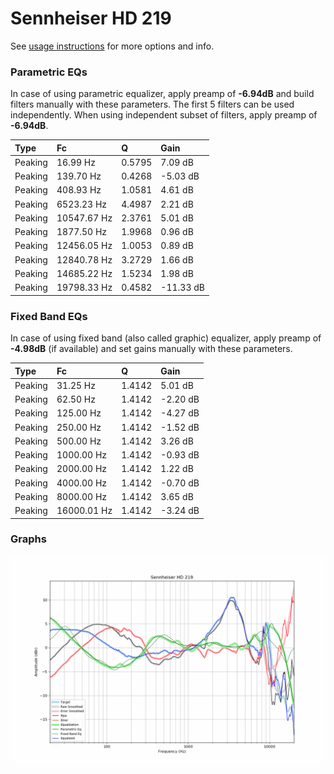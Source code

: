 # Sennheiser HD 219
See [usage instructions](https://github.com/jaakkopasanen/AutoEq#usage) for more options and info.

### Parametric EQs
In case of using parametric equalizer, apply preamp of **-6.94dB** and build filters manually
with these parameters. The first 5 filters can be used independently.
When using independent subset of filters, apply preamp of **-6.94dB**.

| Type    | Fc          |      Q | Gain      |
|:--------|:------------|:-------|:----------|
| Peaking | 16.99 Hz    | 0.5795 | 7.09 dB   |
| Peaking | 139.70 Hz   | 0.4268 | -5.03 dB  |
| Peaking | 408.93 Hz   | 1.0581 | 4.61 dB   |
| Peaking | 6523.23 Hz  | 4.4987 | 2.21 dB   |
| Peaking | 10547.67 Hz | 2.3761 | 5.01 dB   |
| Peaking | 1877.50 Hz  | 1.9968 | 0.96 dB   |
| Peaking | 12456.05 Hz | 1.0053 | 0.89 dB   |
| Peaking | 12840.78 Hz | 3.2729 | 1.66 dB   |
| Peaking | 14685.22 Hz | 1.5234 | 1.98 dB   |
| Peaking | 19798.33 Hz | 0.4582 | -11.33 dB |

### Fixed Band EQs
In case of using fixed band (also called graphic) equalizer, apply preamp of **-4.98dB**
(if available) and set gains manually with these parameters.

| Type    | Fc          |      Q | Gain     |
|:--------|:------------|:-------|:---------|
| Peaking | 31.25 Hz    | 1.4142 | 5.01 dB  |
| Peaking | 62.50 Hz    | 1.4142 | -2.20 dB |
| Peaking | 125.00 Hz   | 1.4142 | -4.27 dB |
| Peaking | 250.00 Hz   | 1.4142 | -1.52 dB |
| Peaking | 500.00 Hz   | 1.4142 | 3.26 dB  |
| Peaking | 1000.00 Hz  | 1.4142 | -0.93 dB |
| Peaking | 2000.00 Hz  | 1.4142 | 1.22 dB  |
| Peaking | 4000.00 Hz  | 1.4142 | -0.70 dB |
| Peaking | 8000.00 Hz  | 1.4142 | 3.65 dB  |
| Peaking | 16000.01 Hz | 1.4142 | -3.24 dB |

### Graphs
![](./Sennheiser%20HD%20219.png)
